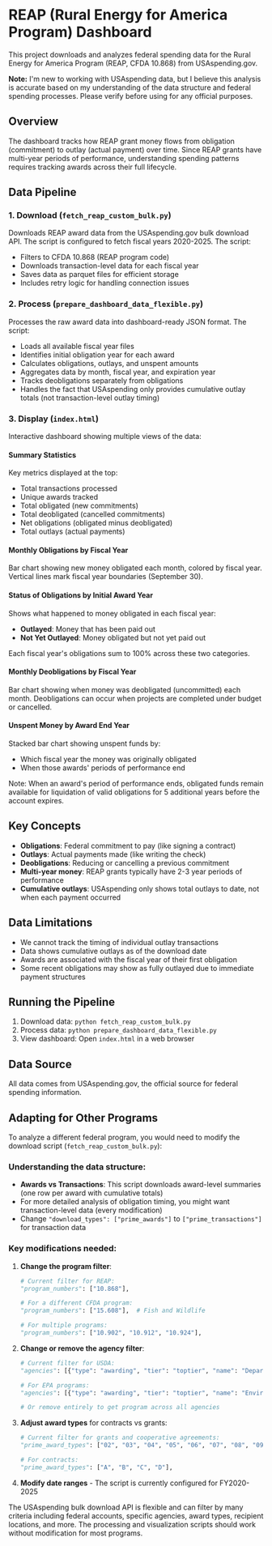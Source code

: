 # REAP (Rural Energy for America Program) Dashboard

This project downloads and analyzes federal spending data for the Rural Energy for America Program (REAP, CFDA 10.868) from USAspending.gov.

**Note:** I'm new to working with USAspending data, but I believe this analysis is accurate based on my understanding of the data structure and federal spending processes. Please verify before using for any official purposes.

## Overview

The dashboard tracks how REAP grant money flows from obligation (commitment) to outlay (actual payment) over time. Since REAP grants have multi-year periods of performance, understanding spending patterns requires tracking awards across their full lifecycle.

## Data Pipeline

### 1. Download (`fetch_reap_custom_bulk.py`)
Downloads REAP award data from the USAspending.gov bulk download API. The script is configured to fetch fiscal years 2020-2025. The script:
- Filters to CFDA 10.868 (REAP program code)
- Downloads transaction-level data for each fiscal year
- Saves data as parquet files for efficient storage
- Includes retry logic for handling connection issues

### 2. Process (`prepare_dashboard_data_flexible.py`)
Processes the raw award data into dashboard-ready JSON format. The script:
- Loads all available fiscal year files
- Identifies initial obligation year for each award
- Calculates obligations, outlays, and unspent amounts
- Aggregates data by month, fiscal year, and expiration year
- Tracks deobligations separately from obligations
- Handles the fact that USAspending only provides cumulative outlay totals (not transaction-level outlay timing)

### 3. Display (`index.html`)
Interactive dashboard showing multiple views of the data:

#### Summary Statistics
Key metrics displayed at the top:
- Total transactions processed
- Unique awards tracked
- Total obligated (new commitments)
- Total deobligated (cancelled commitments)
- Net obligations (obligated minus deobligated)
- Total outlays (actual payments)

#### Monthly Obligations by Fiscal Year
Bar chart showing new money obligated each month, colored by fiscal year. Vertical lines mark fiscal year boundaries (September 30).

#### Status of Obligations by Initial Award Year
Shows what happened to money obligated in each fiscal year:
- **Outlayed**: Money that has been paid out
- **Not Yet Outlayed**: Money obligated but not yet paid out

Each fiscal year's obligations sum to 100% across these two categories.

#### Monthly Deobligations by Fiscal Year
Bar chart showing when money was deobligated (uncommitted) each month. Deobligations can occur when projects are completed under budget or cancelled.

#### Unspent Money by Award End Year
Stacked bar chart showing unspent funds by:
- Which fiscal year the money was originally obligated
- When those awards' periods of performance end

Note: When an award's period of performance ends, obligated funds remain available for liquidation of valid obligations for 5 additional years before the account expires.

## Key Concepts

- **Obligations**: Federal commitment to pay (like signing a contract)
- **Outlays**: Actual payments made (like writing the check)
- **Deobligations**: Reducing or cancelling a previous commitment
- **Multi-year money**: REAP grants typically have 2-3 year periods of performance
- **Cumulative outlays**: USAspending only shows total outlays to date, not when each payment occurred

## Data Limitations

- We cannot track the timing of individual outlay transactions
- Data shows cumulative outlays as of the download date
- Awards are associated with the fiscal year of their first obligation
- Some recent obligations may show as fully outlayed due to immediate payment structures

## Running the Pipeline

1. Download data: `python fetch_reap_custom_bulk.py`
2. Process data: `python prepare_dashboard_data_flexible.py`
3. View dashboard: Open `index.html` in a web browser

## Data Source

All data comes from USAspending.gov, the official source for federal spending information.

## Adapting for Other Programs

To analyze a different federal program, you would need to modify the download script (`fetch_reap_custom_bulk.py`):

### Understanding the data structure:
- **Awards vs Transactions**: This script downloads award-level summaries (one row per award with cumulative totals)
- For more detailed analysis of obligation timing, you might want transaction-level data (every modification)
- Change `"download_types": ["prime_awards"]` to `["prime_transactions"]` for transaction data

### Key modifications needed:

1. **Change the program filter**:
   ```python
   # Current filter for REAP:
   "program_numbers": ["10.868"],
   
   # For a different CFDA program:
   "program_numbers": ["15.608"],  # Fish and Wildlife
   
   # For multiple programs:
   "program_numbers": ["10.902", "10.912", "10.924"],
   ```

2. **Change or remove the agency filter**:
   ```python
   # Current filter for USDA:
   "agencies": [{"type": "awarding", "tier": "toptier", "name": "Department of Agriculture"}],
   
   # For EPA programs:
   "agencies": [{"type": "awarding", "tier": "toptier", "name": "Environmental Protection Agency"}],
   
   # Or remove entirely to get program across all agencies
   ```

3. **Adjust award types** for contracts vs grants:
   ```python
   # Current filter for grants and cooperative agreements:
   "prime_award_types": ["02", "03", "04", "05", "06", "07", "08", "09", "10", "11"],
   
   # For contracts:
   "prime_award_types": ["A", "B", "C", "D"],
   ```

4. **Modify date ranges** - The script is currently configured for FY2020-2025

The USAspending bulk download API is flexible and can filter by many criteria including federal accounts, specific agencies, award types, recipient locations, and more. The processing and visualization scripts should work without modification for most programs.